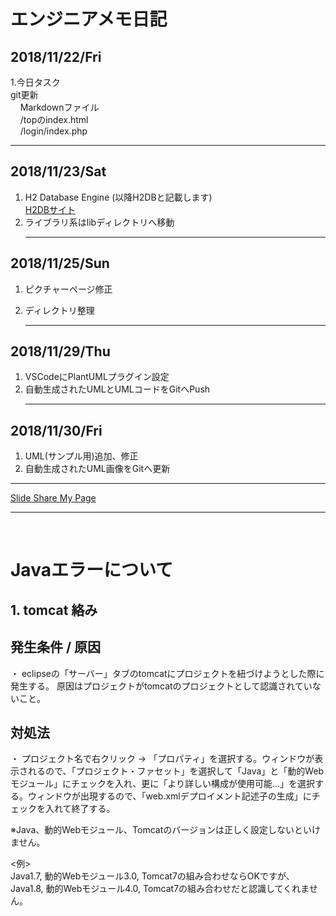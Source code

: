 
# エンジニアメモ日記

## 2018/11/22/Fri
1.今日タスク  
    git更新  
    &nbsp;&nbsp;&nbsp;&nbsp;Markdownファイル  
    &nbsp;&nbsp;&nbsp;&nbsp;/topのindex.html  
    &nbsp;&nbsp;&nbsp;&nbsp;/login/index.php
    <hr>
## 2018/11/23/Sat  
1. H2 Database Engine (以降H2DBと記載します)  
    [H2DBサイト](http://www.h2database.com/html/main.html)  
2. ライブラリ系はlibディレクトリへ移動  
    <hr>
## 2018/11/25/Sun  
1. ピクチャーページ修正
2. ディレクトリ整理

    <hr>
## 2018/11/29/Thu  
1. VSCodeにPlantUMLプラグイン設定
2. 自動生成されたUMLとUMLコードをGitへPush
    <hr>
## 2018/11/30/Fri  
1. UML(サンプル用)追加、修正
2. 自動生成されたUML画像をGitへ更新

<hr>

[Slide Share My Page](https://www.slideshare.net/RikiKenmochi/presentations)  

<hr>
<br>

# Javaエラーについて
## 1. tomcat 絡み
## 発生条件 / 原因  
・ eclipseの「サーバー」タブのtomcatにプロジェクトを紐づけようとした際に発生する。
原因はプロジェクトがtomcatのプロジェクトとして認識されていないこと。
## 対処法  
・ プロジェクト名で右クリック → 「プロパティ」を選択する。ウィンドウが表示されるので、「プロジェクト・ファセット」を選択して「Java」と「動的Webモジュール」にチェックを入れ、更に「より詳しい構成が使用可能...」を選択する。ウィンドウが出現するので、「web.xmlデプロイメント記述子の生成」にチェックを入れて終了する。  

※Java、動的Webモジュール、Tomcatのバージョンは正しく設定しないといけません。

<例>  
Java1.7, 動的Webモジュール3.0, Tomcat7の組み合わせならOKですが、Java1.8, 動的Webモジュール4.0, Tomcat7の組み合わせだと認識してくれません。



